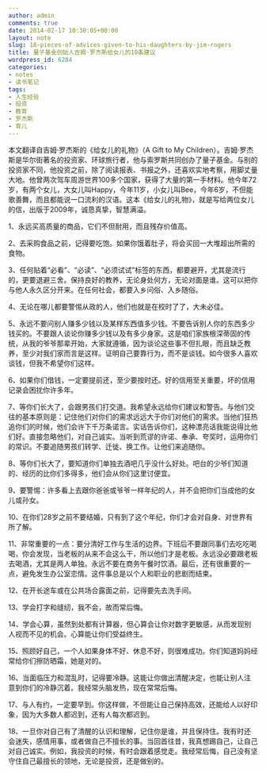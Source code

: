 ```yaml
---
author: admin
comments: true
date: 2014-02-17 10:30:05+00:00
layout: note
slug: 18-pieces-of-advices-given-to-his-daughters-by-jim-rogers
title: 量子基金创始人吉姆·罗杰斯给女儿的18条建议
wordpress_id: 6284
categories:
- notes
- 读书笔记
tags:
- 人生经验
- 投资
- 教育
- 罗杰斯
- 育儿
---
```


​本文翻译自吉姆·罗杰斯的《给女儿的礼物》（A Gift to My Children）。吉姆·罗杰斯是华尔街著名的投资家、环球旅行者，他与索罗斯共同创办了量子基金。与别的投资家不同，他投资之前，除了阅读报表、书报之外，还喜欢实地考察，用脚丈量大地。他曾两次驾车周游世界100多个国家，获得了大量的第一手材料。他今年72岁，有两个女儿，大女儿叫Happy，今年11岁，小女儿叫Bee，今年6岁，不但能歌善舞，而且都能说一口流利的汉语。这本《给女儿的礼物》，就是写给两位女儿的信，出版于2009年，诚恳真挚，智慧满溢。

1、永远买高质量的商品，它们不但耐用，而且残存价值高。

2、去采购食品之前，记得要吃饱。如果你饿着肚子，将会买回一大堆超出所需的食物。

3、任何贴着“必看”、“必读”、“必须试试”标签的东西，都要避开，尤其是流行的，更要退避三舍。保持良好的教养，无论身处何方，无论对面是谁。这可以把你与他人永久区分开来。在任何社会，都要入乡问俗、入乡随俗。

4、无论在哪儿都要警惕从政的人，他们也就是在校时了了，大未必佳。

5、永远不要问别人赚多少钱以及某样东西值多少钱。不要告诉别人你的东西多少钱买的。不要跟人谈论你赚多少钱以及有多少身家。这是咱们家族根深蒂固的传统，从我的爷爷那辈开始，大家就遵循，因为谈论这些事不但扎眼，而且缺乏教养，至少对我们家而言是这样。证明自己要靠行为，而不是谈钱。如今很多人喜欢谈钱，但我不希望你们这样。

6、如果你们借钱，一定要提前还，至少要按时还。好的信用至关重要，坏的信用记录会困扰你许多年。

7、等你们长大了，会跟男孩们打交道。我希望永远给你们建议和警告。与他们交往的基本原则是：记住他们对你们的需求远远大于你们对他们的需求。当他们狂热追你们的时候，他们会许下千万条诺言。实话告诉你们，这种漂亮话我能说得比他们好。直接忽略他们，对自己诚实。当听到荒谬的许诺、奉承、夸奖时，运用你们的常识。不要追随男孩们转学、迁徙、换工作。让他们来追随你。

8、等你们长大了，要知道你们单独去酒吧几乎没什么好处。吧台的少爷们知道的、经历的比你们多得多，他们会从你们这里讨便宜。

9、要警惕：许多看上去跟你爸爸或爷爷一样年纪的人，并不会把你们当成他的女儿或孙女。

10、在你们28岁之前不要结婚，只有到了这个年纪，你们才会对自身、对世界有所了解。

11、非常重要的一点：要分清好工作与生活的边界。下班后不要跟同事们去吃吃喝喝，你会发现，当老板的从来不会这么干，所以他们才是老板。永远没必要跟老板去喝酒，尤其是两人单独。永远不要在商务午餐时饮酒。最后，还有很重要的一点，避免发生办公室恋情。这件事总是以个人和职业的悲剧而结束。

12、在开长途车或在公共场合露面之前，记得要先去洗手间。

13、学会打字和缝纫，我不会，故而常后悔。

14、学会心算，虽然到处都有计算器，但心算会让你对数字更敏感，从而发现别人视而不见的机会。心算能让你们受益终生。

15、照顾好自己，一个人如果身体不好、休息不好，则很难成功。你们知道妈妈经常给你们擦防晒霜，她是对的。

16、当面临压力和混乱时，记得要冷静。这能让你做出清醒决定，也能让别人注意到你们的冷静沉着。我经常头脑发热，现在常常后悔。

17、与人有约，一定要早到。你这样做，不但能让自己保持高效，还能给人以好印象，因为大多数人都迟到，还有人每次都迟到。

18、一旦你对自己有了清醒的认识和理解，记住你是谁，并且保持住。我有时还会迷失，感情用事，或者做自己不擅长的事。当回首往昔，我真想踢自己，让自己对自己诚实。例如，我投资的时候，有时会跟着感觉走。我经常后悔，自己没有坚守住自己最擅长的领地，无论是投资，还是做别的。
